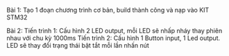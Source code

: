 
Bài 1: Tạo 1 đoạn chương trình cơ bản, build thành công và nạp vào KIT STM32

Bài 2:
  Tiến trình 1: 
  Cấu hình 2 LED output, mỗi LED sẽ nhấp nháy thay phiên nhau với chu kỳ 1000ms 
  Tiến trình 2: 
  Cấu hình 1 Button input, 1 Led output. LED sẽ thay đổi trạng thái bật tắt mỗi lần nhấn nút 
